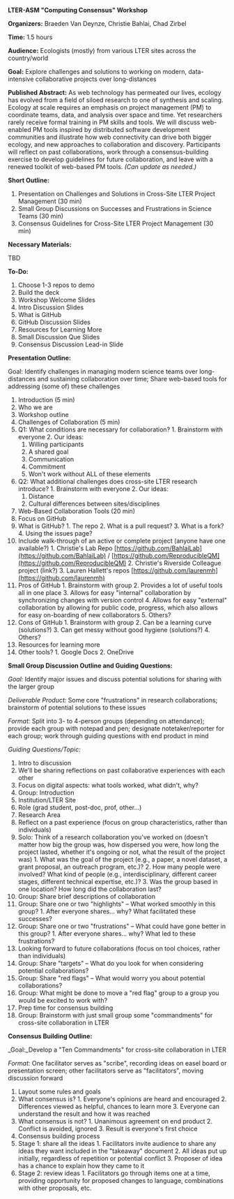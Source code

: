 **LTER-ASM &quot;Computing Consensus&quot; Workshop**

**Organizers:** Braeden Van Deynze, Christie Bahlai, Chad Zirbel

**Time:** 1.5 hours

**Audience:** Ecologists (mostly) from various LTER sites across the country/world

**Goal:** Explore challenges and solutions to working on modern, data-intensive collaborative projects over long-distances

**Published Abstract:** As web technology has permeated our lives, ecology has evolved from a field of siloed research to one of synthesis and scaling. Ecology at scale requires an emphasis on project management (PM) to coordinate teams, data, and analysis over space and time. Yet researchers rarely receive formal training in PM skills and tools. We will discuss web-enabled PM tools inspired by distributed software development communities and illustrate how web connectivity can drive both bigger ecology, and new approaches to collaboration and discovery. Participants will reflect on past collaborations, work through a consensus-building exercise to develop guidelines for future collaboration, and leave with a renewed toolkit of web-based PM tools. _(Can update as needed.)_

**Short Outline:**

1. Presentation on Challenges and Solutions in Cross-Site LTER Project Management (30 min)
2. Small Group Discussions on Successes and Frustrations in Science Teams (30 min)
3. Consensus Guidelines for Cross-Site LTER Project Management (30 min)

**Necessary Materials:**

TBD

**To-Do:**

1. Choose 1-3 repos to demo
2. Build the deck
  1. Workshop Welcome Slides
  2. Intro Discussion Slides
  3. What is GitHub
  4. GitHub Discussion Slides
  5. Resources for Learning More
  6. Small Discussion Que Slides
  7. Consensus Discussion Lead-in Slide

**Presentation Outline:**

Goal: Identify challenges in managing modern science teams over long-distances and sustaining collaboration over time; Share web-based tools for addressing (some of) these challenges

1. Introduction (5 min)
  1. Who we are
  2. Workshop outline
2. Challenges of Collaboration (5 min)
  1. Q1: What conditions are necessary for collaboration?
    1. Brainstorm with everyone
    2. Our ideas:
      1. Willing participants
      2. A shared goal
      3. Communication
      4. Commitment
      5. Won&#39;t work without ALL of these elements
  2. Q2: What additional challenges does cross-site LTER research introduce?
    1. Brainstorm with everyone
    2. Our ideas:
      1. Distance
      2. Cultural differences between sites/disciplines
3. Web-Based Collaboration Tools (20 min)
  1. Focus on GitHub
  2. What is GitHub?
    1. The repo
    2. What is a pull request?
    3. What is a fork?
    4. Using the issues page?
  3. Include walk-through of an active or complete project (anyone have one available?)
    1. Christie&#39;s Lab Repo [https://github.com/BahlaiLab](https://github.com/BahlaiLab) / [https://github.com/ReproducibleQM](https://github.com/ReproducibleQM)
    2. Christie&#39;s Riverside Colleague project (link?)
    3. Lauren Hallett's repos [https://github.com/laurenmh](https://github.com/laurenmh)
  4. Pros of GitHub
    1. Brainstorm with group
    2. Provides a lot of useful tools all in one place
    3. Allows for easy &quot;internal&quot; collaboration by synchronizing changes with version control
    4. Allows for easy &quot;external&quot; collaboration by allowing for public code, progress, which also allows for easy on-boarding of new collaborators
    5. Others?
  5. Cons of GitHub
    1. Brainstorm with group
    2. Can be a learning curve (solutions?)
    3. Can get messy without good hygiene (solutions?)
    4. Others?
  6. Resources for learning more
  7. Other tools?
    1. Google Docs
    2. OneDrive

**Small Group Discussion Outline and Guiding Questions:**

_Goal:_ Identify major issues and discuss potential solutions for sharing with the larger group

_Deliverable Product:_ Some core &quot;frustrations&quot; in research collaborations; brainstorm of potential solutions to these issues

_Format:_ Split into 3- to 4-person groups (depending on attendance); provide each group with notepad and pen; designate notetaker/reporter for each group; work through guiding questions with end product in mind

_Guiding Questions/Topic:_

1. Intro to discussion
  1. We&#39;ll be sharing reflections on past collaborative experiences with each other
  2. Focus on digital aspects: what tools worked, what didn&#39;t, why?
2. Group: Introduction
  1. Institution/LTER Site
  2. Role (grad student, post-doc, prof, other…)
  3. Research Area
3. Reflect on a past experience (focus on group characteristics, rather than individuals)
  1. Solo: Think of a research collaboration you&#39;ve worked on (doesn&#39;t matter how big the group was, how dispersed you were, how long the project lasted, whether it&#39;s ongoing or not, what the result of the project was)
    1. What was the goal of the project (e.g., a paper, a novel dataset, a grant proposal, an outreach program, etc.)?
    2. How many people were involved? What kind of people (e.g., interdisciplinary, different career stages, different technical expertise, etc.)?
    3. Was the group based in one location? How long did the collaboration last?
  2. Group: Share brief descriptions of collaboration
  3. Group: Share one or two &quot;highlights&quot; – What worked smoothly in this group?
    1. After everyone shares… why? What facilitated these successes?
  4. Group: Share one or two &quot;frustrations&quot; – What could have gone better in this group?
    1. After everyone shares… why? What led to these frustrations?
4. Looking forward to future collaborations (focus on tool choices, rather than individuals)
  1. Group: Share &quot;targets&quot; – What do you look for when considering potential collaborations?
  2. Group: Share &quot;red flags&quot; – What would worry you about potential collaborations?
  3. Group: What might be done to move a &quot;red flag&quot; group to a group you would be excited to work with?
5. Prep time for consensus building
  1. Group: Brainstorm with just small group some &quot;commandments&quot; for cross-site collaboration in LTER

**Consensus Building Outline:**

_Goal:_Develop a &quot;Ten Commandments&quot; for cross-site collaboration in LTER

_Format:_ One facilitator serves as &quot;scribe&quot;, recording ideas on easel board or presentation screen; other facilitators serve as &quot;facilitators&quot;, moving discussion forward

1. Layout some rules and goals
  1. What consensus is?
    1. Everyone&#39;s opinions are heard and encouraged
    2. Differences viewed as helpful, chances to learn more
    3. Everyone can understand the result and how it was reached
  2. What consensus is not?
    1. Unanimous agreement on end product
    2. Conflict is avoided, ignored
    3. Result is everyone&#39;s first choice
2. Consensus building process
  1. Stage 1: share all the ideas
    1. Facilitators invite audience to share any ideas they want included in the &quot;takeaway&quot; document
    2. All ideas put up initially, regardless of repetition or potential conflict
    3. Proposer of idea has a chance to explain how they came to it
  2. Stage 2: review ideas
    1. Facilitators go through items one at a time, providing opportunity for proposed changes to language, combinations with other proposals, etc.
